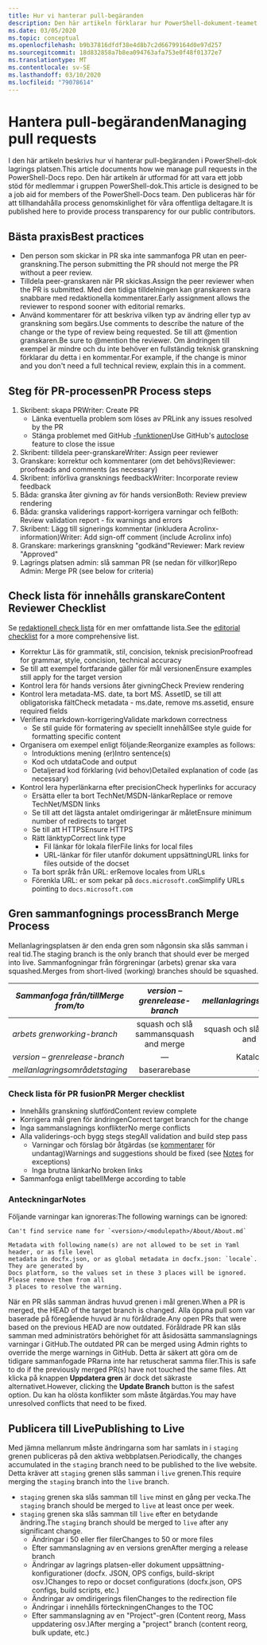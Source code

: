 ```yaml
---
title: Hur vi hanterar pull-begäranden
description: Den här artikeln förklarar hur PowerShell-dokument-teamet hanterar pull-begäranden.
ms.date: 03/05/2020
ms.topic: conceptual
ms.openlocfilehash: b9b37816dfdf38e4d8b7c2d66799164d0e97d257
ms.sourcegitcommit: 18d832858a7b8ea094763afa753e0f48f01372e7
ms.translationtype: MT
ms.contentlocale: sv-SE
ms.lasthandoff: 03/10/2020
ms.locfileid: "79078614"
---
```

# <a name="managing-pull-requests"></a><span data-ttu-id="1eb43-103">Hantera pull-begäranden</span><span class="sxs-lookup"><span data-stu-id="1eb43-103">Managing pull requests</span></span>

<span data-ttu-id="1eb43-104">I den här artikeln beskrivs hur vi hanterar pull-begäranden i PowerShell-dok lagrings platsen.</span><span class="sxs-lookup"><span data-stu-id="1eb43-104">This article documents how we manage pull requests in the PowerShell-Docs repo.</span></span> <span data-ttu-id="1eb43-105">Den här artikeln är utformad för att vara ett jobb stöd för medlemmar i gruppen PowerShell-dok.</span><span class="sxs-lookup"><span data-stu-id="1eb43-105">This article is designed to be a job aid for members of the PowerShell-Docs team.</span></span> <span data-ttu-id="1eb43-106">Den publiceras här för att tillhandahålla process genomskinlighet för våra offentliga deltagare.</span><span class="sxs-lookup"><span data-stu-id="1eb43-106">It is published here to provide process transparency for our public contributors.</span></span>

## <a name="best-practices"></a><span data-ttu-id="1eb43-107">Bästa praxis</span><span class="sxs-lookup"><span data-stu-id="1eb43-107">Best practices</span></span>

- <span data-ttu-id="1eb43-108">Den person som skickar in PR ska inte sammanfoga PR utan en peer-granskning.</span><span class="sxs-lookup"><span data-stu-id="1eb43-108">The person submitting the PR should not merge the PR without a peer review.</span></span>
- <span data-ttu-id="1eb43-109">Tilldela peer-granskaren när PR skickas.</span><span class="sxs-lookup"><span data-stu-id="1eb43-109">Assign the peer reviewer when the PR is submitted.</span></span> <span data-ttu-id="1eb43-110">Med den tidiga tilldelningen kan granskaren svara snabbare med redaktionella kommentarer.</span><span class="sxs-lookup"><span data-stu-id="1eb43-110">Early assignment allows the reviewer to respond sooner with editorial remarks.</span></span>
- <span data-ttu-id="1eb43-111">Använd kommentarer för att beskriva vilken typ av ändring eller typ av granskning som begärs.</span><span class="sxs-lookup"><span data-stu-id="1eb43-111">Use comments to describe the nature of the change or the type of review being requested.</span></span> <span data-ttu-id="1eb43-112">Se till att @mention granskaren.</span><span class="sxs-lookup"><span data-stu-id="1eb43-112">Be sure to @mention the reviewer.</span></span> <span data-ttu-id="1eb43-113">Om ändringen till exempel är mindre och du inte behöver en fullständig teknisk granskning förklarar du detta i en kommentar.</span><span class="sxs-lookup"><span data-stu-id="1eb43-113">For example, if the change is minor and you don't need a full technical review, explain this in a comment.</span></span>

## <a name="pr-process-steps"></a><span data-ttu-id="1eb43-114">Steg för PR-processen</span><span class="sxs-lookup"><span data-stu-id="1eb43-114">PR Process steps</span></span>

1. <span data-ttu-id="1eb43-115">Skribent: skapa PR</span><span class="sxs-lookup"><span data-stu-id="1eb43-115">Writer: Create PR</span></span>
   - <span data-ttu-id="1eb43-116">Länka eventuella problem som löses av PR</span><span class="sxs-lookup"><span data-stu-id="1eb43-116">Link any issues resolved by the PR</span></span>
   - <span data-ttu-id="1eb43-117">Stänga problemet med GitHub [-funktionen](https://help.github.com/en/articles/closing-issues-using-keywords)</span><span class="sxs-lookup"><span data-stu-id="1eb43-117">Use GitHub's [autoclose](https://help.github.com/en/articles/closing-issues-using-keywords) feature to close the issue</span></span>
1. <span data-ttu-id="1eb43-118">Skribent: tilldela peer-granskare</span><span class="sxs-lookup"><span data-stu-id="1eb43-118">Writer: Assign peer reviewer</span></span>
1. <span data-ttu-id="1eb43-119">Granskare: korrektur och kommentarer (om det behövs)</span><span class="sxs-lookup"><span data-stu-id="1eb43-119">Reviewer: proofreads and comments (as necessary)</span></span>
1. <span data-ttu-id="1eb43-120">Skribent: införliva gransknings feedback</span><span class="sxs-lookup"><span data-stu-id="1eb43-120">Writer: Incorporate review feedback</span></span>
1. <span data-ttu-id="1eb43-121">Båda: granska åter givning av för hands version</span><span class="sxs-lookup"><span data-stu-id="1eb43-121">Both: Review preview rendering</span></span>
1. <span data-ttu-id="1eb43-122">Båda: granska validerings rapport-korrigera varningar och fel</span><span class="sxs-lookup"><span data-stu-id="1eb43-122">Both: Review validation report - fix warnings and errors</span></span>
1. <span data-ttu-id="1eb43-123">Skribent: Lägg till signerings kommentar (inkludera Acrolinx-information)</span><span class="sxs-lookup"><span data-stu-id="1eb43-123">Writer: Add sign-off comment (include Acrolinx info)</span></span>
1. <span data-ttu-id="1eb43-124">Granskare: markerings granskning "godkänd"</span><span class="sxs-lookup"><span data-stu-id="1eb43-124">Reviewer: Mark review "Approved"</span></span>
1. <span data-ttu-id="1eb43-125">Lagrings platsen admin: slå samman PR (se nedan för villkor)</span><span class="sxs-lookup"><span data-stu-id="1eb43-125">Repo Admin: Merge PR (see below for criteria)</span></span>

## <a name="content-reviewer-checklist"></a><span data-ttu-id="1eb43-126">Check lista för innehålls granskare</span><span class="sxs-lookup"><span data-stu-id="1eb43-126">Content Reviewer Checklist</span></span>

<span data-ttu-id="1eb43-127">Se [redaktionell check lista](editorial-checklist.md) för en mer omfattande lista.</span><span class="sxs-lookup"><span data-stu-id="1eb43-127">See the [editorial checklist](editorial-checklist.md) for a more comprehensive list.</span></span>

- <span data-ttu-id="1eb43-128">Korrektur Läs för grammatik, stil, concision, teknisk precision</span><span class="sxs-lookup"><span data-stu-id="1eb43-128">Proofread for grammar, style, concision, technical accuracy</span></span>
- <span data-ttu-id="1eb43-129">Se till att exempel fortfarande gäller för mål versionen</span><span class="sxs-lookup"><span data-stu-id="1eb43-129">Ensure examples still apply for the target version</span></span>
- <span data-ttu-id="1eb43-130">Kontrol lera för hands versions åter givning</span><span class="sxs-lookup"><span data-stu-id="1eb43-130">Check Preview rendering</span></span>
- <span data-ttu-id="1eb43-131">Kontrol lera metadata-MS. date, ta bort MS. AssetID, se till att obligatoriska fält</span><span class="sxs-lookup"><span data-stu-id="1eb43-131">Check metadata - ms.date, remove ms.assetid, ensure required fields</span></span>
- <span data-ttu-id="1eb43-132">Verifiera markdown-korrigering</span><span class="sxs-lookup"><span data-stu-id="1eb43-132">Validate markdown correctness</span></span>
  - <span data-ttu-id="1eb43-133">Se stil guide för formatering av speciellt innehåll</span><span class="sxs-lookup"><span data-stu-id="1eb43-133">See style guide for formatting specific content</span></span>
- <span data-ttu-id="1eb43-134">Organisera om exempel enligt följande:</span><span class="sxs-lookup"><span data-stu-id="1eb43-134">Reorganize examples as follows:</span></span>
  - <span data-ttu-id="1eb43-135">Introduktions mening (er)</span><span class="sxs-lookup"><span data-stu-id="1eb43-135">Intro sentence(s)</span></span>
  - <span data-ttu-id="1eb43-136">Kod och utdata</span><span class="sxs-lookup"><span data-stu-id="1eb43-136">Code and output</span></span>
  - <span data-ttu-id="1eb43-137">Detaljerad kod förklaring (vid behov)</span><span class="sxs-lookup"><span data-stu-id="1eb43-137">Detailed explanation of code (as necessary)</span></span>
- <span data-ttu-id="1eb43-138">Kontrol lera hyperlänkarna efter precision</span><span class="sxs-lookup"><span data-stu-id="1eb43-138">Check hyperlinks for accuracy</span></span>
  - <span data-ttu-id="1eb43-139">Ersätta eller ta bort TechNet/MSDN-länkar</span><span class="sxs-lookup"><span data-stu-id="1eb43-139">Replace or remove TechNet/MSDN links</span></span>
  - <span data-ttu-id="1eb43-140">Se till att det lägsta antalet omdirigeringar är målet</span><span class="sxs-lookup"><span data-stu-id="1eb43-140">Ensure minimum number of redirects to target</span></span>
  - <span data-ttu-id="1eb43-141">Se till att HTTPS</span><span class="sxs-lookup"><span data-stu-id="1eb43-141">Ensure HTTPS</span></span>
  - <span data-ttu-id="1eb43-142">Rätt länktyp</span><span class="sxs-lookup"><span data-stu-id="1eb43-142">Correct link type</span></span>
    - <span data-ttu-id="1eb43-143">Fil länkar för lokala filer</span><span class="sxs-lookup"><span data-stu-id="1eb43-143">File links for local files</span></span>
    - <span data-ttu-id="1eb43-144">URL-länkar för filer utanför dokument uppsättning</span><span class="sxs-lookup"><span data-stu-id="1eb43-144">URL links for files outside of the docset</span></span>
  - <span data-ttu-id="1eb43-145">Ta bort språk från URL: er</span><span class="sxs-lookup"><span data-stu-id="1eb43-145">Remove locales from URLs</span></span>
  - <span data-ttu-id="1eb43-146">Förenkla URL: er som pekar på `docs.microsoft.com`</span><span class="sxs-lookup"><span data-stu-id="1eb43-146">Simplify URLs pointing to `docs.microsoft.com`</span></span>

## <a name="branch-merge-process"></a><span data-ttu-id="1eb43-147">Gren sammanfognings process</span><span class="sxs-lookup"><span data-stu-id="1eb43-147">Branch Merge Process</span></span>

<span data-ttu-id="1eb43-148">Mellanlagringsplatsen är den enda gren som någonsin ska slås samman i real tid.</span><span class="sxs-lookup"><span data-stu-id="1eb43-148">The staging branch is the only branch that should ever be merged into live.</span></span> <span data-ttu-id="1eb43-149">Sammanfogningar från förgreningar (arbets) grenar ska vara squashed.</span><span class="sxs-lookup"><span data-stu-id="1eb43-149">Merges from short-lived (working) branches should be squashed.</span></span>

| <span data-ttu-id="1eb43-150">*Sammanfoga från/till*</span><span class="sxs-lookup"><span data-stu-id="1eb43-150">*Merge from/to*</span></span>  | <span data-ttu-id="1eb43-151">*version – gren*</span><span class="sxs-lookup"><span data-stu-id="1eb43-151">*release-branch*</span></span> | <span data-ttu-id="1eb43-152">*mellanlagringsområdet*</span><span class="sxs-lookup"><span data-stu-id="1eb43-152">*staging*</span></span>        | <span data-ttu-id="1eb43-153">*realtidsinformation*</span><span class="sxs-lookup"><span data-stu-id="1eb43-153">*live*</span></span>      |
| ---------------- |:----------------:|:----------------:|:-----------:|
| <span data-ttu-id="1eb43-154">*arbets gren*</span><span class="sxs-lookup"><span data-stu-id="1eb43-154">*working-branch*</span></span> | <span data-ttu-id="1eb43-155">squash och slå samman</span><span class="sxs-lookup"><span data-stu-id="1eb43-155">squash and merge</span></span> | <span data-ttu-id="1eb43-156">squash och slå samman</span><span class="sxs-lookup"><span data-stu-id="1eb43-156">squash and merge</span></span> | <span data-ttu-id="1eb43-157">Inte tillåten</span><span class="sxs-lookup"><span data-stu-id="1eb43-157">Not allowed</span></span> |
| <span data-ttu-id="1eb43-158">*version – gren*</span><span class="sxs-lookup"><span data-stu-id="1eb43-158">*release-branch*</span></span> | &mdash;          | <span data-ttu-id="1eb43-159">Katalog</span><span class="sxs-lookup"><span data-stu-id="1eb43-159">merge</span></span>            | <span data-ttu-id="1eb43-160">Inte tillåten</span><span class="sxs-lookup"><span data-stu-id="1eb43-160">Not allowed</span></span> |
| <span data-ttu-id="1eb43-161">*mellanlagringsområdet*</span><span class="sxs-lookup"><span data-stu-id="1eb43-161">*staging*</span></span>        | <span data-ttu-id="1eb43-162">basera</span><span class="sxs-lookup"><span data-stu-id="1eb43-162">rebase</span></span>           | &mdash;          | <span data-ttu-id="1eb43-163">Katalog</span><span class="sxs-lookup"><span data-stu-id="1eb43-163">merge</span></span>       |

### <a name="pr-merger-checklist"></a><span data-ttu-id="1eb43-164">Check lista för PR fusion</span><span class="sxs-lookup"><span data-stu-id="1eb43-164">PR Merger checklist</span></span>

- <span data-ttu-id="1eb43-165">Innehålls granskning slutförd</span><span class="sxs-lookup"><span data-stu-id="1eb43-165">Content review complete</span></span>
- <span data-ttu-id="1eb43-166">Korrigera mål gren för ändringen</span><span class="sxs-lookup"><span data-stu-id="1eb43-166">Correct target branch for the change</span></span>
- <span data-ttu-id="1eb43-167">Inga sammanslagnings konflikter</span><span class="sxs-lookup"><span data-stu-id="1eb43-167">No merge conflicts</span></span>
- <span data-ttu-id="1eb43-168">Alla validerings-och bygg stegs steg</span><span class="sxs-lookup"><span data-stu-id="1eb43-168">All validation and build step pass</span></span>
  - <span data-ttu-id="1eb43-169">Varningar och förslag bör åtgärdas (se [kommentarer](#notes) för undantag)</span><span class="sxs-lookup"><span data-stu-id="1eb43-169">Warnings and suggestions should be fixed (see [Notes](#notes) for exceptions)</span></span>
  - <span data-ttu-id="1eb43-170">Inga brutna länkar</span><span class="sxs-lookup"><span data-stu-id="1eb43-170">No broken links</span></span>
- <span data-ttu-id="1eb43-171">Sammanfoga enligt tabell</span><span class="sxs-lookup"><span data-stu-id="1eb43-171">Merge according to table</span></span>

### <a name="notes"></a><span data-ttu-id="1eb43-172">Anteckningar</span><span class="sxs-lookup"><span data-stu-id="1eb43-172">Notes</span></span>

<span data-ttu-id="1eb43-173">Följande varningar kan ignoreras:</span><span class="sxs-lookup"><span data-stu-id="1eb43-173">The following warnings can be ignored:</span></span>

```
Can't find service name for `<version>/<modulepath>/About/About.md`
```

```
Metadata with following name(s) are not allowed to be set in Yaml header, or as file level
metadata in docfx.json, or as global metadata in docfx.json: `locale`. They are generated by
Docs platform, so the values set in these 3 places will be ignored. Please remove them from all
3 places to resolve the warning.
```

<span data-ttu-id="1eb43-174">När en PR slås samman ändras huvud grenen i mål grenen.</span><span class="sxs-lookup"><span data-stu-id="1eb43-174">When a PR is merged, the HEAD of the target branch is changed.</span></span> <span data-ttu-id="1eb43-175">Alla öppna pull som var baserade på föregående huvud är nu föråldrade.</span><span class="sxs-lookup"><span data-stu-id="1eb43-175">Any open PRs that were based on the previous HEAD are now outdated.</span></span> <span data-ttu-id="1eb43-176">Föråldrade PR kan slås samman med administratörs behörighet för att åsidosätta sammanslagnings varningar i GitHub.</span><span class="sxs-lookup"><span data-stu-id="1eb43-176">The outdated PR can be merged using Admin rights to override the merge warnings in GitHub.</span></span> <span data-ttu-id="1eb43-177">Detta är säkert att göra om de tidigare sammanfogade PRarna inte har retuscherat samma filer.</span><span class="sxs-lookup"><span data-stu-id="1eb43-177">This is safe to do if the previously merged PR(s) have not touched the same files.</span></span> <span data-ttu-id="1eb43-178">Att klicka på knappen **Uppdatera gren** är dock det säkraste alternativet.</span><span class="sxs-lookup"><span data-stu-id="1eb43-178">However, clicking the **Update Branch** button is the safest option.</span></span> <span data-ttu-id="1eb43-179">Du kan ha olösta konflikter som måste åtgärdas.</span><span class="sxs-lookup"><span data-stu-id="1eb43-179">You may have unresolved conflicts that need to be fixed.</span></span>

## <a name="publishing-to-live"></a><span data-ttu-id="1eb43-180">Publicera till Live</span><span class="sxs-lookup"><span data-stu-id="1eb43-180">Publishing to Live</span></span>

<span data-ttu-id="1eb43-181">Med jämna mellanrum måste ändringarna som har samlats in i `staging` grenen publiceras på den aktiva webbplatsen.</span><span class="sxs-lookup"><span data-stu-id="1eb43-181">Periodically, the changes accumulated in the `staging` branch need to be published to the live website.</span></span> <span data-ttu-id="1eb43-182">Detta kräver att `staging` grenen slås samman i `live` grenen.</span><span class="sxs-lookup"><span data-stu-id="1eb43-182">This require merging the `staging` branch into the `live` branch.</span></span>

- <span data-ttu-id="1eb43-183">`staging` grenen ska slås samman till `live` minst en gång per vecka.</span><span class="sxs-lookup"><span data-stu-id="1eb43-183">The `staging` branch should be merged to `live` at least once per week.</span></span>
- <span data-ttu-id="1eb43-184">`staging` grenen ska slås samman till `live` efter en betydande ändring.</span><span class="sxs-lookup"><span data-stu-id="1eb43-184">The `staging` branch should be merged to `live` after any significant change.</span></span>
  - <span data-ttu-id="1eb43-185">Ändringar i 50 eller fler filer</span><span class="sxs-lookup"><span data-stu-id="1eb43-185">Changes to 50 or more files</span></span>
  - <span data-ttu-id="1eb43-186">Efter sammanslagning av en versions gren</span><span class="sxs-lookup"><span data-stu-id="1eb43-186">After merging a release branch</span></span>
  - <span data-ttu-id="1eb43-187">Ändringar av lagrings platsen-eller dokument uppsättning-konfigurationer (docfx. JSON, OPS configs, build-skript osv.)</span><span class="sxs-lookup"><span data-stu-id="1eb43-187">Changes to repo or docset configurations (docfx.json, OPS configs, build scripts, etc.)</span></span>
  - <span data-ttu-id="1eb43-188">Ändringar av omdirigerings filen</span><span class="sxs-lookup"><span data-stu-id="1eb43-188">Changes to the redirection file</span></span>
  - <span data-ttu-id="1eb43-189">Ändringar i innehålls förteckningen</span><span class="sxs-lookup"><span data-stu-id="1eb43-189">Changes to the TOC</span></span>
  - <span data-ttu-id="1eb43-190">Efter sammanslagning av en "Project"-gren (Content reorg, Mass uppdatering osv.)</span><span class="sxs-lookup"><span data-stu-id="1eb43-190">After merging a "project" branch (content reorg, bulk update, etc.)</span></span>
